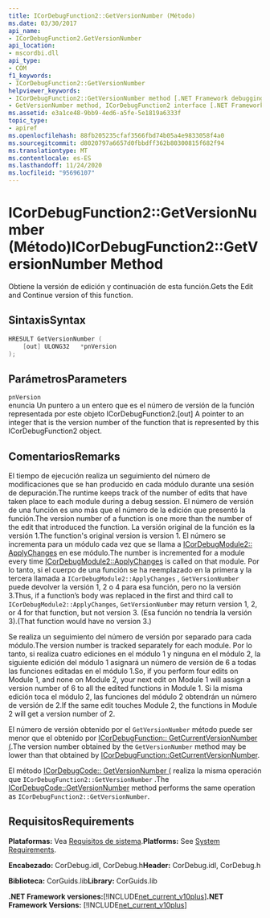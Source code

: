 ```yaml
---
title: ICorDebugFunction2::GetVersionNumber (Método)
ms.date: 03/30/2017
api_name:
- ICorDebugFunction2.GetVersionNumber
api_location:
- mscordbi.dll
api_type:
- COM
f1_keywords:
- ICorDebugFunction2::GetVersionNumber
helpviewer_keywords:
- ICorDebugFunction2::GetVersionNumber method [.NET Framework debugging]
- GetVersionNumber method, ICorDebugFunction2 interface [.NET Framework debugging]
ms.assetid: e3a1ce48-9bb9-4ed6-a5fe-5e1819a6333f
topic_type:
- apiref
ms.openlocfilehash: 88fb205235cfaf3566fbd74b05a4e9833058f4a0
ms.sourcegitcommit: d8020797a6657d0fbbdff362b80300815f682f94
ms.translationtype: MT
ms.contentlocale: es-ES
ms.lasthandoff: 11/24/2020
ms.locfileid: "95696107"
---
```

# <a name="icordebugfunction2getversionnumber-method"></a><span data-ttu-id="5f06f-102">ICorDebugFunction2::GetVersionNumber (Método)</span><span class="sxs-lookup"><span data-stu-id="5f06f-102">ICorDebugFunction2::GetVersionNumber Method</span></span>

<span data-ttu-id="5f06f-103">Obtiene la versión de edición y continuación de esta función.</span><span class="sxs-lookup"><span data-stu-id="5f06f-103">Gets the Edit and Continue version of this function.</span></span>  
  
## <a name="syntax"></a><span data-ttu-id="5f06f-104">Sintaxis</span><span class="sxs-lookup"><span data-stu-id="5f06f-104">Syntax</span></span>  
  
```cpp  
HRESULT GetVersionNumber (  
    [out] ULONG32   *pnVersion  
);  
```  
  
## <a name="parameters"></a><span data-ttu-id="5f06f-105">Parámetros</span><span class="sxs-lookup"><span data-stu-id="5f06f-105">Parameters</span></span>  

 `pnVersion`  
 <span data-ttu-id="5f06f-106">enuncia Un puntero a un entero que es el número de versión de la función representada por este objeto ICorDebugFunction2.</span><span class="sxs-lookup"><span data-stu-id="5f06f-106">[out] A pointer to an integer that is the version number of the function that is represented by this ICorDebugFunction2 object.</span></span>  
  
## <a name="remarks"></a><span data-ttu-id="5f06f-107">Comentarios</span><span class="sxs-lookup"><span data-stu-id="5f06f-107">Remarks</span></span>  

 <span data-ttu-id="5f06f-108">El tiempo de ejecución realiza un seguimiento del número de modificaciones que se han producido en cada módulo durante una sesión de depuración.</span><span class="sxs-lookup"><span data-stu-id="5f06f-108">The runtime keeps track of the number of edits that have taken place to each module during a debug session.</span></span> <span data-ttu-id="5f06f-109">El número de versión de una función es uno más que el número de la edición que presentó la función.</span><span class="sxs-lookup"><span data-stu-id="5f06f-109">The version number of a function is one more than the number of the edit that introduced the function.</span></span> <span data-ttu-id="5f06f-110">La versión original de la función es la versión 1.</span><span class="sxs-lookup"><span data-stu-id="5f06f-110">The function's original version is version 1.</span></span> <span data-ttu-id="5f06f-111">El número se incrementa para un módulo cada vez que se llama a [ICorDebugModule2:: ApplyChanges](icordebugmodule2-applychanges-method.md) en ese módulo.</span><span class="sxs-lookup"><span data-stu-id="5f06f-111">The number is incremented for a module every time [ICorDebugModule2::ApplyChanges](icordebugmodule2-applychanges-method.md) is called on that module.</span></span> <span data-ttu-id="5f06f-112">Por lo tanto, si el cuerpo de una función se ha reemplazado en la primera y la tercera llamada a `ICorDebugModule2::ApplyChanges` , `GetVersionNumber` puede devolver la versión 1, 2 o 4 para esa función, pero no la versión 3.</span><span class="sxs-lookup"><span data-stu-id="5f06f-112">Thus, if a function’s body was replaced in the first and third call to `ICorDebugModule2::ApplyChanges`, `GetVersionNumber` may return version 1, 2, or 4 for that function, but not version 3.</span></span> <span data-ttu-id="5f06f-113">(Esa función no tendría la versión 3).</span><span class="sxs-lookup"><span data-stu-id="5f06f-113">(That function would have no version 3.)</span></span>  
  
 <span data-ttu-id="5f06f-114">Se realiza un seguimiento del número de versión por separado para cada módulo.</span><span class="sxs-lookup"><span data-stu-id="5f06f-114">The version number is tracked separately for each module.</span></span> <span data-ttu-id="5f06f-115">Por lo tanto, si realiza cuatro ediciones en el módulo 1 y ninguna en el módulo 2, la siguiente edición del módulo 1 asignará un número de versión de 6 a todas las funciones editadas en el módulo 1.</span><span class="sxs-lookup"><span data-stu-id="5f06f-115">So, if you perform four edits on Module 1, and none on Module 2, your next edit on Module 1 will assign a version number of 6 to all the edited functions in Module 1.</span></span> <span data-ttu-id="5f06f-116">Si la misma edición toca el módulo 2, las funciones del módulo 2 obtendrán un número de versión de 2.</span><span class="sxs-lookup"><span data-stu-id="5f06f-116">If the same edit touches Module 2, the functions in Module 2 will get a version number of 2.</span></span>  
  
 <span data-ttu-id="5f06f-117">El número de versión obtenido por el `GetVersionNumber` método puede ser menor que el obtenido por [ICorDebugFunction:: GetCurrentVersionNumber (](icordebugfunction-getcurrentversionnumber-method.md).</span><span class="sxs-lookup"><span data-stu-id="5f06f-117">The version number obtained by the `GetVersionNumber` method may be lower than that obtained by [ICorDebugFunction::GetCurrentVersionNumber](icordebugfunction-getcurrentversionnumber-method.md).</span></span>  
  
 <span data-ttu-id="5f06f-118">El método [ICorDebugCode:: GetVersionNumber (](icordebugcode-getversionnumber-method.md) realiza la misma operación que `ICorDebugFunction2::GetVersionNumber` .</span><span class="sxs-lookup"><span data-stu-id="5f06f-118">The [ICorDebugCode::GetVersionNumber](icordebugcode-getversionnumber-method.md) method performs the same operation as `ICorDebugFunction2::GetVersionNumber`.</span></span>  
  
## <a name="requirements"></a><span data-ttu-id="5f06f-119">Requisitos</span><span class="sxs-lookup"><span data-stu-id="5f06f-119">Requirements</span></span>  

 <span data-ttu-id="5f06f-120">**Plataformas:** Vea [Requisitos de sistema](../../get-started/system-requirements.md).</span><span class="sxs-lookup"><span data-stu-id="5f06f-120">**Platforms:** See [System Requirements](../../get-started/system-requirements.md).</span></span>  
  
 <span data-ttu-id="5f06f-121">**Encabezado:** CorDebug.idl, CorDebug.h</span><span class="sxs-lookup"><span data-stu-id="5f06f-121">**Header:** CorDebug.idl, CorDebug.h</span></span>  
  
 <span data-ttu-id="5f06f-122">**Biblioteca:** CorGuids.lib</span><span class="sxs-lookup"><span data-stu-id="5f06f-122">**Library:** CorGuids.lib</span></span>  
  
 <span data-ttu-id="5f06f-123">**.NET Framework versiones:**[!INCLUDE[net_current_v10plus](../../../../includes/net-current-v10plus-md.md)]</span><span class="sxs-lookup"><span data-stu-id="5f06f-123">**.NET Framework Versions:** [!INCLUDE[net_current_v10plus](../../../../includes/net-current-v10plus-md.md)]</span></span>
